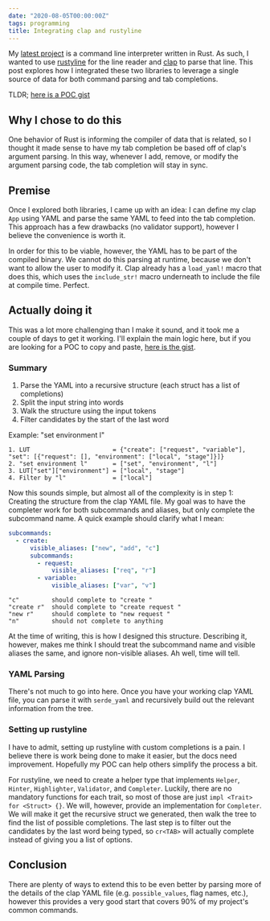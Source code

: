 ```yaml
---
date: "2020-08-05T00:00:00Z"
tags: programming
title: Integrating clap and rustyline
---
```

My [latest project](https://github.com/mcastorina/repost) is a
command line interpreter written in Rust.  As such, I wanted to use
[rustyline](https://github.com/kkawakam/rustyline) for the line
reader and [clap](https://github.com/clap-rs/clap) to parse that
line. This post explores how I integrated these two libraries
to leverage a single source of data for both command parsing and
tab completions.

TLDR; [here is a POC gist](https://gist.github.com/mcastorina/7ad4782f75e3707f9f534c05b72e390c)

## Why I chose to do this
One behavior of Rust is informing the compiler of data that is
related, so I thought it made sense to have my tab completion be
based off of clap's argument parsing. In this way, whenever I add,
remove, or modify the argument parsing code, the tab completion
will stay in sync.

## Premise
Once I explored both libraries, I came up with an idea: I can define
my clap `App` using YAML and parse the same YAML to feed into the tab
completion. This approach has a few drawbacks (no validator support),
however I believe the convenience is worth it.

In order for this to be viable, however, the YAML has to be part of
the compiled binary. We cannot do this parsing at runtime, because we
don't want to allow the user to modify it. Clap already has a `load_yaml!`
macro that does this, which uses the `include_str!` macro underneath to include
the file at compile time. Perfect.

## Actually doing it
This was a lot more challenging than I make it sound, and it took
me a couple of days to get it working. I'll explain the main logic
here, but if you are looking for a POC to copy and paste, [here is
the gist](https://gist.github.com/mcastorina/7ad4782f75e3707f9f534c05b72e390c).

### Summary
1. Parse the YAML into a recursive structure (each struct has a list of completions)
2. Split the input string into words
3. Walk the structure using the input tokens
4. Filter candidates by the start of the last word

Example: "set environment l"
```
1. LUT                       = {"create": ["request", "variable"], "set": [{"request": [], "environment": ["local", "stage"]}]}
2. "set environment l"       = ["set", "environment", "l"]
3. LUT["set"]["environment"] = ["local", "stage"]
4. Filter by "l"             = ["local"]
```

Now this sounds simple, but almost all of the complexity is in step 1:
Creating the structure from the clap YAML file. My goal was
to have the completer work for both subcommands and aliases, but only
complete the subcommand name. A quick example should clarify what I mean:

```yaml
subcommands:
  - create:
      visible_aliases: ["new", "add", "c"]
      subcommands:
        - request:
            visible_aliases: ["req", "r"]
        - variable:
            visible_aliases: ["var", "v"]
```

```
"c"         should complete to "create "
"create r"  should complete to "create request "
"new r"     should complete to "new request "
"n"         should not complete to anything
```

At the time of writing, this is how I designed this structure.
Describing it, however, makes me think I should treat the subcommand name
and visible aliases the same, and ignore non-visible aliases. Ah
well, time will tell.

### YAML Parsing
There's not much to go into here. Once you have your working clap
YAML file, you can parse it with `serde_yaml` and recursively build
out the relevant information from the tree.

### Setting up rustyline
I have to admit, setting up rustyline with custom completions is a
pain. I believe there is work being done to make it easier, but the
docs need improvement. Hopefully my POC can help others simplify
the process a bit.

For rustyline, we need to create a helper type that implements
`Helper`, `Hinter`, `Highlighter`, `Validator`, and `Completer`.
Luckily, there are no mandatory functions for each trait, so most
of those are just `impl <Trait> for <Struct> {}`. We will, however,
provide an implementation for `Completer`. We will make it get the recursive
struct we generated, then walk the tree to find the list of possible
completions. The last step is to filter out the candidates by the last word
being typed, so `cr<TAB>` will actually complete instead of giving you a list
of options.

## Conclusion
There are plenty of ways to extend this to be even better by parsing
more of the details of the clap YAML file (e.g. `possible_values`,
flag names, etc.), however this provides a very good start that
covers 90% of my project's common commands.
